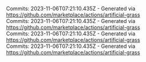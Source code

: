 Commits: 2023-11-06T07:21:10.435Z - Generated via https://github.com/marketplace/actions/artificial-grass
<br>
Commits: 2023-11-06T07:21:10.435Z - Generated via https://github.com/marketplace/actions/artificial-grass
<br>
Commits: 2023-11-06T07:21:10.435Z - Generated via https://github.com/marketplace/actions/artificial-grass
<br>
Commits: 2023-11-06T07:21:10.435Z - Generated via https://github.com/marketplace/actions/artificial-grass
<br>

